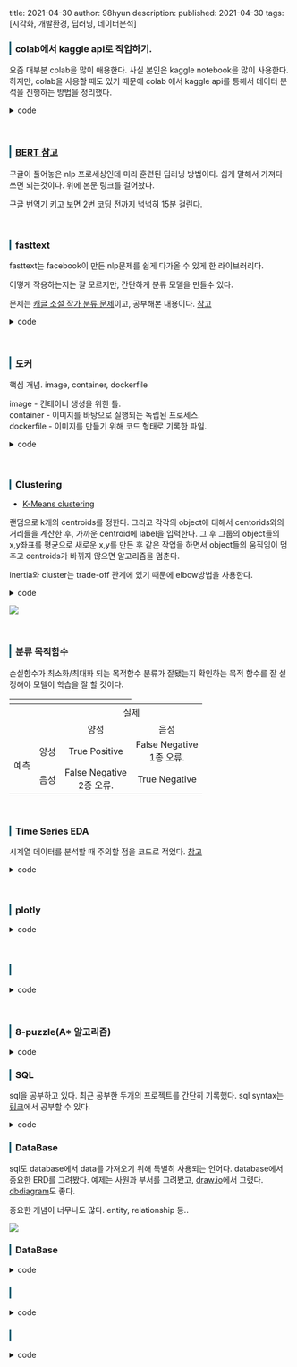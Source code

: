 title: 2021-04-30
author: 98hyun
description: 
published: 2021-04-30
tags: [시각화, 개발환경, 딥러닝, 데이터분석]

<h3 style="border-left: solid 3px #0E6073;"><span style="background-color:#2e3f59"></span> &nbsp; colab에서 kaggle api로 작업하기.</h3>

요즘 대부분 colab을 많이 애용한다. 사실 본인은 kaggle notebook을 많이 사용한다. 하지만, colab을 사용할 때도 있기 때문에 colab 에서 kaggle api를 통해서 데이터 분석을 진행하는 방법을 정리했다.  

<details><summary>code</summary><blockquote><pre><code>

# terminal code
!pip install kaggle

from google.colab import files

uploaded = files.upload()

for fn in uploaded.keys():
  print('User uploaded file "{name}" with length {length} bytes'.format(
      name=fn, length=len(uploaded[fn])))

# Then move kaggle.json into the folder where the API expects to find it.
# 여기서 .파일들은 linux 서버에 의해서 숨김파일로 정의 된다. 
# 또, chmod 600으로 소유자 외에 읽고,쓰기,실행이 안된다. 소유자도 읽고,쓰기 밖에 안된다. 
# linux master를 공부하는데 기회가 될 때, 정리하면 괜찮을것 같다.
!mkdir -p ~/.kaggle/ && mv kaggle.json ~/.kaggle/ && chmod 600 ~/.kaggle/kaggle.json

# download
!kaggle competitions download -c sejong-ai-challenge-p2
!unzip sejong-ai-challenge-p2.zip

# read data 
import pandas as pd
pd.read_csv('/content/test.csv.zip')

</code></pre></blockquote></details>

<br>

<h3 style="border-left: solid 3px #0E6073;"><span style="background-color:#2e3f59"></span> &nbsp; <a href="https://www.kaggle.com/ritesh2000/bert-all-in-one">BERT 참고</a></h3>

구글이 풀어놓은 nlp 프로세싱인데 미리 훈련된 딥러닝 방법이다. 쉽게 말해서 가져다 쓰면 되는것이다. 위에 본문 링크를 걸어놨다. 

구글 번역기 키고 보면 2번 코딩 전까지 넉넉히 15분 걸린다. 

<br>

<h3 style="border-left: solid 3px #0E6073;"><span style="background-color:#2e3f59"></span> &nbsp; fasttext</h3>

fasttext는 facebook이 만든 nlp문제를 쉽게 다가올 수 있게 한 라이브러리다.   

어떻게 작용하는지는 잘 모르지만, 간단하게 분류 모델을 만들수 있다.  

문제는 [캐글 소설 작가 분류 문제](https://www.kaggle.com/c/spooky-author-identification)이고, 공부해본 내용이다. [참고](https://www.kaggle.com/hwangchanghyun/fasttext-tutorial)

<details><summary>code</summary><blockquote><pre><code>

... snip

# X_tr은 원래 데이터를 train과 valid으로 나눈 것 중 train이다.
for i,row in X_tr.iterrows():
    target=y_tr.loc[i]
    # target을 앞에 prefix로 붙여야한다. 규칙.  
    label=f'__label__{target}' 
    text=row['keyword']+' '+row['location']+' '+row['text']
    label+=' '+text
    tr_arr.append(label)
    
for i,row in X_val.iterrows(): 
    # train을 나눈것이니 label은 정해져있다. validation을 위해 나뒀다.  
    text=row['keyword']+' '+row['location']+' '+row['text']
    val_arr.append(text)
    
for i,row in test.iterrows():
    text=row['keyword']+' '+row['location']+' '+row['text']
    test_arr.append(text)

train_df=pd.DataFrame(tr_arr)
# 나중에 파일 경로를 입력해줘야해서 새로운 train파일을 만든것이다. 
# quotechar은 "" 쌍따옴표 이거 인용구 만들려고 쓴다. 없앤것이다. 
# index는 당연 false, header도 false 한다. 중요. quoting은 escapechar과 같이 쓰인다. 
# escapechar은 인용구안하고 구분 어떻게 할껀데? 이런 뜻이다. 안한다는 뜻이다.
train_df.to_csv('train.txt',index=False,sep=' ',header=False,quoting=csv.QUOTE_NONE,quotechar="",escapechar=" ")

# model
model=fasttext.train_supervised('train.txt',label_prefix='__label__',epoch=10)
print(model.labels,'are the labels or targets the model is predicting')

# 예측 예측한것의 label은 [__label__{pred}] 형식의 리스트안의 문자열로 나온다. 
# 그래서 0으로 리스트index로 접근하고 마지막 글자만 가져왔다. 
# 만약 문자열로 정의한다면 .split('__')[-1]으로 접근하면 된다. 
pred=[int(label[0][-1]) for label in model.predict(test_arr)[0]]
... endsnip 
</code></pre></blockquote></details>

<br>

<h3 style="border-left: solid 3px #0E6073;"><span style="background-color:#2e3f59"></span> &nbsp; 도커</h3>

핵심 개념. image, container, dockerfile 

image - 컨테이너 생성을 위한 틀.   
container - 이미지를 바탕으로 실행되는 독립된 프로세스.  
dockerfile - 이미지를 만들기 위해 코드 형태로 기록한 파일.    

<details><summary>code</summary><blockquote><pre><code>

</code></pre></blockquote></details>

<br>

<h3 style="border-left: solid 3px #0E6073;"><span style="background-color:#2e3f59"></span> &nbsp; Clustering</h3>

* [K-Means clustering](https://eunsukimme.github.io/ml/2019/12/16/K-Means/)

랜덤으로 k개의 centroids를 정한다. 그리고 각각의 object에 대해서 centorids와의 거리들을 계산한 후, 가까운 centroid에 label을 입력한다. 그 후 그룹의 object들의 x,y좌표를 평균으로 새로운 x,y를 만든 후 같은 작업을 하면서 object들의 움직임이 멈추고 centroids가 바뀌지 않으면 알고리즘을 멈춘다. 

inertia와 cluster는 trade-off 관계에 있기 때문에 elbow방법을 사용한다.  

<details><summary>code</summary><blockquote><pre><code>
fig, ax = plt.subplots(figsize=(15,7))

clusters_range = [2,3,4,5,6,7,8,9,10,11,12,13,14]
inertias =[]

for c in clusters_range:
    kmeans = KMeans(n_clusters=c, random_state=0).fit(cluster_scaled)
    inertias.append(kmeans.inertia_)

plt.plot(clusters_range,inertias, '-' , color='#244747',alpha = 0.8,linewidth=8)
plt.plot(clusters_range,inertias, 'o',linewidth=20,color='#d4dddd')    


plt.xlabel('Number of Clusters',fontsize=12) , plt.ylabel('Inertia',fontsize=12)
ax.xaxis.set_ticks(np.arange(2,15,1))

# Title & Subtitle
fig.text(0.12,0.96,'Age, annual income and spending score', fontfamily='serif',fontsize=15, fontweight='bold')
fig.text(0.12,0.92,'We want to select a point where inertia is low, and the number of clusters is not overwhelming for the business.',fontfamily='serif',fontsize=12)


ax.annotate(" We'll select 6 clusters", 
            xy=(4.5, 100), fontsize=12,
            va = 'center', ha='center',
            color='#4a4a4a',
            bbox=dict(boxstyle='round', pad=0.4, facecolor='#efe8d1', linewidth=0))

# Grid
ax.set_axisbelow(True)# Ax spines
ax.spines['top'].set_visible(False)
ax.spines['bottom'].set_visible(True)
ax.spines['left'].set_visible(True)
ax.spines['right'].set_visible(False)

ax.spines['left'].set_color('lightgray')
ax.spines['bottom'].set_color('lightgray')
ax.yaxis.grid(color='lightgray', linestyle='-')
plt.show()
</code></pre></blockquote></details>

![](https://ifh.cc/g/HYzI1v.png) 

<br>

<h3 style="border-left: solid 3px #0E6073;"><span style="background-color:#2e3f59"></span> &nbsp; 분류 목적함수</h3>

손실함수가 최소화/최대화 되는 목적함수
분류가 잘됐는지 확인하는 목적 함수를 잘 설정해야 모델이 학습을 잘 할 것이다.  

<table>
    <thead>
        <tr>
            <th></th>
            <th></th>
            <th></th>
        </tr>
    </thead>
    <tbody>
        <tr>
            <td rowspan=2 colspan=2> </td>
            <td colspan=2 style="text-align:center;">실제</td>
        </tr>
        <tr>
            <td style="text-align:center;">양성</td>
            <td style="text-align:center;">음성</td>
        </tr>
        <tr>
            <td rowspan=2 style="text-align:center;">예측</td>
            <td>양성</td>
            <td style="text-align:center;">True Positive</td>
            <td style="text-align:center;">False Negative<br>1종 오류.</td>
        </tr>
        <tr>
            <td>음성</td>
            <td style="text-align:center;">False Negative<br>2종 오류.</td>
            <td style="text-align:center;">True Negative</td>
        </tr>
    </tbody>
</table>

<br>

<h3 style="border-left: solid 3px #0E6073;"><span style="background-color:#2e3f59"></span> &nbsp; Time Series EDA</h3>

시계열 데이터를 분석할 때 주의할 점을 코드로 적었다. [참고](https://www.kaggle.com/andreshg/timeseries-analysis-a-complete-guide)

<details><summary>code</summary><blockquote><pre><code>

# 0. 시간 변수 처리
# 모양에 따라 format 처리. 만약, 20210430이라면 "%Y%m%d"가 맞고, 30/04/2021이라면 "%d/%m/%Y".
df['date'] = pd.to_datetime(df['date'], format = '%Y%m%d') 

# 1. data visualization 
# 다른 독립변수와 시간변수간 분포 그래프. 

# 2. data preprocessing
# 2-1. 순서대로 되어있는지, 빈 구간은 없는지 확인.
df = df.sort_values(by='date')

df['delta'] = df['date'] - df['date'].shift(1)
print(df['delta'].sum(), df['delta'].count())

# 2-2. 결측값이 있는지. 
# 만약 있다면, 첫번째. 아예 -999로 채우거나 0으로 두기. 
# 평균이나 앞의 값으로 채우기. 혹은 주변값과 interpolate하기. 

# 2-3. resampling 
# 7D는 7Days를 의미한다. 15D, M은 month를 의미한다. 여러가지를 해보고 결정한다. 
df.resample('7D', on='date').mean().reset_index(drop=False)

# 2-4. stationary
# 3가지로 본다. visual, basic statistic, statistic test. 
# 그 중 통계방법은 adfuller로 귀무가설(단위근을 가지고, 비정상성이다.)과 대립가설(단위근이 없고, 정상성이다.)로 나눠서 검정한다. 
# 당연하지만, p-value(1종오류가 일어날 확률)가 유의수준보다 낮으면 귀무가설을 기각한다. 
# critical value 보다 adf-statistic 점수가 낮아도 귀무가설을 기각할 수 있다. 

# https://www.statsmodels.org/stable/generated/statsmodels.tsa.stattools.adfuller.html
from statsmodels.tsa.stattools import adfuller

result = adfuller(df['depth_to_groundwater'].values)

### result
(-2.880201649316658, ## adf-statistic 
 0.04769919092020916, ## p-value
 7, 
 592,
 {'1%': -3.441444394224128, ## critical value in 1%
  '5%': -2.8664345376276454, ## critical value in 5%
  '10%': -2.569376663737217}, ## critical value in 10%
 -734.3154255877625)

# 2-5. 필요에 따라 변환과 차분을 한다. 
# 후에 feature engineering 까지 한다. 

# 3. 이제 시계열 분해(decomposition)을 통해 4가지를 밝힌다. 
# Level, Trend, Seasonality, Noise 위 관계가 덧셈이면 additive 모델, 곱셈이면 multiplicative 모델. 

# 3-1. eda와 acf,pacf를 통해 모델의 방향을 결정한다. 

# 4. 모델링을 한다. 
</code></pre></blockquote></details>

<br>

<h3 style="border-left: solid 3px #0E6073;"><span style="background-color:#2e3f59"></span> &nbsp; plotly </h3>

<details><summary>code</summary><blockquote><pre><code>

</code></pre></blockquote></details>

<br>

<h3 style="border-left: solid 3px #0E6073;"><span style="background-color:#2e3f59"></span> &nbsp; </h3>

<details><summary>code</summary><blockquote><pre><code>

</code></pre></blockquote></details>

<br>

<h3 style="border-left: solid 3px #0E6073;"><span style="background-color:#2e3f59"></span> &nbsp; 8-puzzle(A* 알고리즘)</h3>

<details><summary>code</summary><blockquote><pre><code>

</code></pre></blockquote></details>

<h3 style="border-left: solid 3px #0E6073;"><span style="background-color:#2e3f59"></span> &nbsp; SQL</h3>

sql을 공부하고 있다. 최근 공부한 두개의 프로젝트를 간단히 기록했다. sql syntax는 [링크](https://programmers.co.kr/)에서 공부할 수 있다. 

<details><summary>code</summary><blockquote><pre><code>

# 1. sqlite3 
# sqlite3는 python에서 사용할 수 있는 library다.
# 실제 소방공공데이터 프로젝트에서 사용했던 코드다. 
# sqlite3로 만들어진 db는 로컬에 데이터를 저장해서 영구적으로 사용할 수 있다.
# 큰 사이즈가 아니라면 빠르게 서비스를 만들 수 있다.

import sqlite3

con=sqlite3.connect('fire.db')
cur=con.cursor()

# drop table
cur.execute("DROP TABLE accident")
print("Table dropped... ")
con.commit()

# Create table 1
cur.execute('''
CREATE TABLE fire 
(sidoNm text, 
flsrpPrcsMnb integer,
slfExtshMnb integer, 
fireRcptMnb integer, 
stnEndMnb integer, 
ocrnYmd text,
falsDclrMnb integer)
''')

con.commit()
con.close()

# 2. bigquery api
# 캐글에 간단하게 개념들을 배울 수 있는 course들이 있다. bigquery만 공부해봤다. [참고](https://www.kaggle.com/learn/intro-to-sql)  
# 구글에서 bigquery api를 배포했고, python으로 조작가능하게 했다. 
# 예제는 프로젝트는 public google analytics 데이터를 사용했다. 

# library 
from google.cloud import bigquery
client=bigquery.Client()
from bq_helper import BigQueryHelper

# basic code
query=\
"""
select * from `bigquery-public-data.google_analytics_sample.ga_sessions_20170801`
limit 10
"""
job=client.query(query)
df=job.to_dataframe()

# browse 
bqh=BigQueryHelper('bigquery-public-data','google_analytics_sample')
print(bqh.table_list()[:3]) # 3개 table 보기.
print(bqh.head('ga_sessions_20170801',num_rows=5)) # pandas head와 같은 역할. 

# {'index':...,'value':...,'top':...} 형태. 
query=\
"""
select * from unnest(array(select totals from `bigquery-public-data.google_analytics_sample.ga_sessions_*` # 와일드카드
where _table_suffix between '20170701' and '20170731'))
"""

# [{'index':...,'value':...}] 형태.
query=
"""
select param.index,param.value from `bigquery-public-data.google_analytics_sample.ga_sessions_*`
,unnest(customDimensions) as param 
-- param = alias. # --은 주석
where _table_suffix between '20170701' and '20170731'
"""

</code></pre></blockquote></details>

<h3 style="border-left: solid 3px #0E6073;"><span style="background-color:#2e3f59"></span> &nbsp; DataBase</h3>

sql도 database에서 data를 가져오기 위해 특별히 사용되는 언어다. 
database에서 중요한 ERD를 그려봤다. 예제는 사원과 부서를 그려봤고, [draw.io](draw.io)에서 그렸다.  
[dbdiagram](https://dbdiagram.io/home)도 좋다. 

중요한 개념이 너무나도 많다. entity, relationship 등.. 

![](https://ifh.cc/g/9jR19A.png)
<br>

<h3 style="border-left: solid 3px #0E6073;"><span style="background-color:#2e3f59"></span> &nbsp; DataBase</h3>

<details><summary>code</summary><blockquote><pre><code>

</code></pre></blockquote></details>

<h3 style="border-left: solid 3px #0E6073;"><span style="background-color:#2e3f59"></span> &nbsp;</h3>

<details><summary>code</summary><blockquote><pre><code>

</code></pre></blockquote></details>

<h3 style="border-left: solid 3px #0E6073;"><span style="background-color:#2e3f59"></span> &nbsp;</h3>

<details><summary>code</summary><blockquote><pre><code>

</code></pre></blockquote></details>